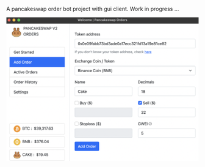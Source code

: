 
A pancakeswap order bot project with gui client. Work in progress ... 

![alt text](https://raw.githubusercontent.com/Racherin/pancakeswap-orders/main/example.png)
